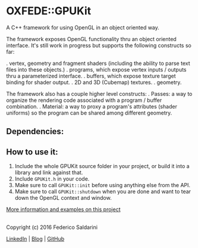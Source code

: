 # OXFEDE::GPUKit

A C++ framework for using OpenGL in an object oriented way.

The framework exposes OpenGL functionality thru an object oriented interface. It's still work in progress but supports the following constructs so far:

. vertex, geometry and fragment shaders (including the ability to parse text files into these objects.)
. programs, which expose vertex inputs / outputs thru a parameterized interface.
. buffers, which expose texture target binding for shader output.
. 2D and 3D (Cubemap) textures.
. geometry.

The framework also has a couple higher level constructs:
. Passes: a way to organize the rendering code associated with a program / buffer combination.
. Material: a way to proxy a program's attributes (shader uniforms) so the program can be shared among different geometry.

## Dependencies: 

## How to use it:
1. Include the whole GPUKit source folder in your project, or build it into a library and link against that.
2. Include `GPUKit.h` in your code. 
3. Make sure to call `GPUKit::init` before using anything else from the API.
4. Make sure to call `GPUKit::shutdown` when you are done and want to tear down the OpenGL context and window.




[More information and examples on this project](http://0xfede.io/2016/11/06/GPUKit.html)

<br>
Copyright (c) 2016 Federico Saldarini

[LinkedIn][l1] | [Blog][l2] | [GitHub][l3]

[l1]: https://www.linkedin.com/in/federicosaldarini
[l2]: http://0xfede.io
[l3]: https://github.com/saldavonschwartz

